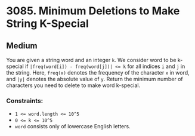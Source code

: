 # 3085. Minimum Deletions to Make String K-Special

## Medium

You are given a string word and an integer `k`. We consider word to be k-special if
`|freq(word[i]) - freq(word[j])| <= k` for all indices `i` and `j` in the string. Here, `freq(x)` denotes the frequency
of the character `x` in word, and `|y|` denotes the absolute value of `y`. Return the minimum number of characters you
need to delete to make word k-special.

### Constraints:

- `1 <= word.length <= 10^5`
- `0 <= k <= 10^5`
- `word` consists only of lowercase English letters.
